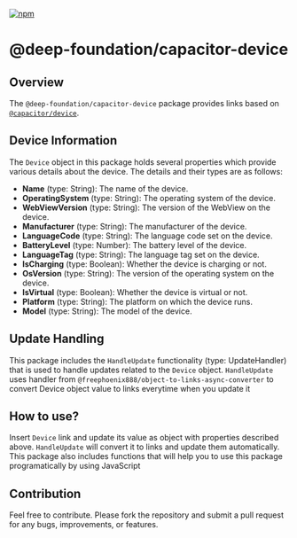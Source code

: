 [![npm](https://img.shields.io/npm/v/@deep-foundation/capacitor-device.svg)](https://www.npmjs.com/package/@deep-foundation/capacitor-device)

# @deep-foundation/capacitor-device

## Overview

The `@deep-foundation/capacitor-device` package provides links based on [`@capacitor/device`](https://www.npmjs.com/package/@capacitor/device).

## Device Information

The `Device` object in this package holds several properties which provide various details about the device. The details and their types are as follows:

- **Name** (type: String): The name of the device.
- **OperatingSystem** (type: String): The operating system of the device.
- **WebViewVersion** (type: String): The version of the WebView on the device.
- **Manufacturer** (type: String): The manufacturer of the device.
- **LanguageCode** (type: String): The language code set on the device.
- **BatteryLevel** (type: Number): The battery level of the device.
- **LanguageTag** (type: String): The language tag set on the device.
- **IsCharging** (type: Boolean): Whether the device is charging or not.
- **OsVersion** (type: String): The version of the operating system on the device.
- **IsVirtual** (type: Boolean): Whether the device is virtual or not.
- **Platform** (type: String): The platform on which the device runs.
- **Model** (type: String): The model of the device.

## Update Handling

This package includes the `HandleUpdate` functionality (type: UpdateHandler) that is used to handle updates related to the `Device` object. `HandleUpdate` uses handler from `@freephoenix888/object-to-links-async-converter` to convert Device object value to links everytime when you update it

## How to use?
Insert `Device` link and update its value as object with properties described above. `HandleUpdate` will convert it to links and update them automatically.  
This package also includes functions that will help you to use this package programatically by using JavaScript

## Contribution

Feel free to contribute. Please fork the repository and submit a pull request for any bugs, improvements, or features.
